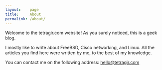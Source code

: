 ```yaml
---
layout:    page
title:     About
permalink: /about/
---
```


Welcome to the tetragir.com website! As you surely noticed, this is a geek blog. 

I mostly like to write about FreeBSD, Cisco networking, and Linux. All the articles you find here were written by me, to the best of my knowledge.

You can contact me on the following address: hello@tetragir.com
